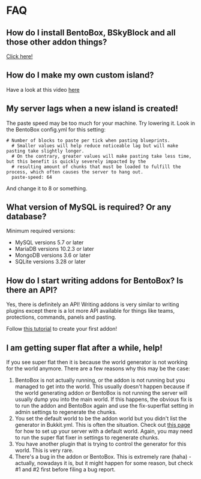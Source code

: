 # FAQ

## How do I install BentoBox, BSkyBlock and all those other addon things?
[Click here!](BentoBox/Install-Bentobox)

## How do I make my own custom island?
Have a look at this video [here](https://youtu.be/4gvaG89uxAs)

## My server lags when a new island is created!
The paste speed may be too much for your machine. Try lowering it. Look in the BentoBox config.yml for this setting:
```
# Number of blocks to paste per tick when pasting blueprints.
  # Smaller values will help reduce noticeable lag but will make pasting take slightly longer.
  # On the contrary, greater values will make pasting take less time, but this benefit is quickly severely impacted by the
  # resulting amount of chunks that must be loaded to fulfill the process, which often causes the server to hang out.
  paste-speed: 64
```
And change it to 8 or something.

## What version of MySQL is required? Or any database?

Minimum required versions:

* MySQL versions 5.7 or later
* MariaDB versions 10.2.3 or later
* MongoDB versions 3.6 or later
* SQLite versions 3.28 or later

## How do I start writing addons for BentoBox? Is there an API?

Yes, there is definitely an API!
Writing addons is very similar to writing plugins except there is a lot more API available for things like teams, protections, commands, panels and pasting.

Follow [this tutorial](Tutorials/api/addons/Create-an-addon.md) to create your first addon!

## I am getting super flat after a while, help!

If you see super flat then it is because the world generator is not working for the world anymore. There are a few reasons why this may be the case:

1. BentoBox is not actually running, or the addon is not running but you managed to get into the world. This usually doesn't happen because if the world generating addon or BentoBox is not running the server will usually dump you into the main world. If this happens, the obvious fix is to run the addon and BentoBox again and use the fix-superflat setting in admin settings to regenerate the chunks.
2. You set the default world to be the addon world but you didn't list the generator in Bukkit.yml. This is often the situation. Check out [this page](/BentoBox/wiki/Set-a-BentoBox-world-as-the-server-default-world) for how to set up your server with a default world. Again, you may need to run the super flat fixer in settings to regenerate chunks.
3. You have another plugin that is trying to control the generator for this world. This is very rare.
4. There's a bug in the addon or BentoBox. This is extremely rare (haha) - actually, nowadays it is, but it might happen for some reason, but check #1 and #2 first before filing a bug report. 
